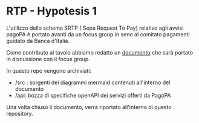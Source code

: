 # RTP - Hypotesis 1

L'utilizzo dello schema SRTP ( Sepa Request To Pay) relativo agli avvisi pagoPA è portato avanti da un focus group in seno al comitato pagamenti guidato da Banca d'Italia. 

Come contributo al tavolo abbiamo redatto un [documento](https://docs.google.com/document/d/1lLwGMYXt5BsboobTw2f5E9N0k5W27FosE_awx0NndgA/edit) che sarà portato in discussione con il focus group.

In questo repo vengono archiviati: 
- /src : sorgenti dei diagrammi mermaid contenuti all'interno del documento
- /api: bozza di specifiche openAPI dei servizi offerti da PagoPA

Una volta chiuso il documento, verrà riportato all'interno di questo repository.
